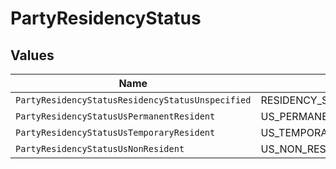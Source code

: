 # PartyResidencyStatus


## Values

| Name                                             | Value                                            |
| ------------------------------------------------ | ------------------------------------------------ |
| `PartyResidencyStatusResidencyStatusUnspecified` | RESIDENCY_STATUS_UNSPECIFIED                     |
| `PartyResidencyStatusUsPermanentResident`        | US_PERMANENT_RESIDENT                            |
| `PartyResidencyStatusUsTemporaryResident`        | US_TEMPORARY_RESIDENT                            |
| `PartyResidencyStatusUsNonResident`              | US_NON_RESIDENT                                  |